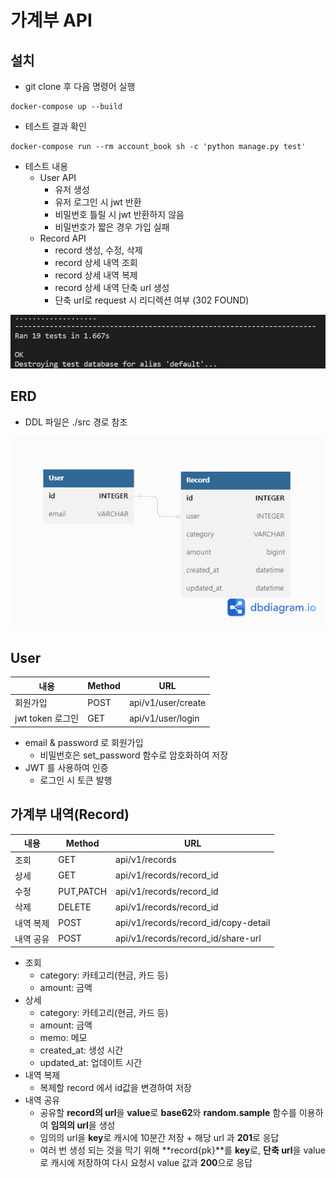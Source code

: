 # 가계부 API

## 설치
- git clone 후 다음 명령어 실행
```
docker-compose up --build
```
- 테스트 결과 확인
```
docker-compose run --rm account_book sh -c 'python manage.py test'
```
- 테스트 내용
  - User API
    - 유저 생성
    - 유저 로그인 시 jwt 반환
    - 비밀번호 틀릴 시 jwt 반환하지 않음
    - 비밀번호가 짧은 경우 가입 실패
  - Record API
    - record 생성, 수정, 삭제
    - record 상세 내역 조회
    - record 상세 내역 복제
    - record 상세 내역 단축  url 생성
    - 단축 url로 request 시 리디렉션 여부 (302 FOUND)
  
<img src='./images/test.PNG'>

## ERD
- DDL 파일은 ./src 경로 참조
<img src='./images/ERD.png'>

## User
| 내용             | Method | URL                |
| ---------------- | ------ | ------------------ |
| 회원가입         | POST   | api/v1/user/create |
| jwt token 로그인 | GET    | api/v1/user/login  |

- email & password 로 회원가입
  - 비밀번호은 set_password 함수로 암호화하여 저장
- JWT 를 사용하여 인증
  - 로그인 시 토큰 발행


## 가계부 내역(Record)

| 내용      | Method    | URL                                  |
| --------- | --------- | ------------------------------------ |
| 조회      | GET       | api/v1/records                       |
| 상세      | GET       | api/v1/records/record_id             |
| 수정      | PUT,PATCH | api/v1/records/record_id             |
| 삭제      | DELETE    | api/v1/records/record_id             |
| 내역 복제 | POST      | api/v1/records/record_id/copy-detail |
| 내역 공유 | POST      | api/v1/records/record_id/share-url   |

- 조회
  - category: 카테고리(현금, 카드 등)
  - amount: 금액 
- 상세
  - category: 카테고리(현금, 카드 등)
  - amount: 금액 
  - memo: 메모
  - created_at: 생성 시간
  - updated_at: 업데이트 시간
- 내역 복제
  - 복제할 record 에서 id값을 변경하여 저장
- 내역 공유
  - 공유할 **record의 url**을 **value**로 **base62**와 **random.sample** 함수를 이용하여 **임의의 url**을 생성
  - 임의의 url을 **key**로 캐시에 10분간 저장 + 해당 url 과 **201**로 응답
  - 여러 번 생성 되는 것을 막기 위해 **record{pk}**를 **key**로, **단축 url**을 value로 캐시에 저장하여 다시 요청시 value 값과 **200**으로 응답
